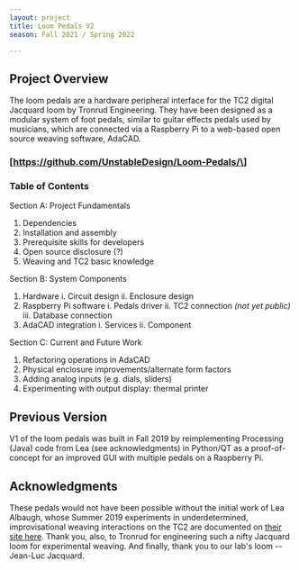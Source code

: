 ```yaml
---
layout: project
title: Loom Pedals V2
season: Fall 2021 / Spring 2022

---
```


## Project Overview

The loom pedals are a hardware peripheral interface for the TC2 digital Jacquard loom by Tronrud Engineering. They have been designed as a modular system of foot pedals, similar to guitar effects pedals used by musicians, which are connected via a Raspberry Pi to a web-based open source weaving software, AdaCAD.

### \[https://github.com/UnstableDesign/Loom-Pedals/\] 

### Table of Contents

Section A: Project Fundamentals

1. Dependencies
2. Installation and assembly
3. Prerequisite skills for developers
4. Open source disclosure (?)
5. Weaving and TC2 basic knowledge

Section B: System Components

1. Hardware
  i. Circuit design
  ii. Enclosure design
2. Raspberry Pi software
  i. Pedals driver
  ii. TC2 connection *(not yet public)*
  iii. Database connection
3. AdaCAD integration
  i. Services
  ii. Component

Section C: Current and Future Work

1. Refactoring operations in AdaCAD
2. Physical enclosure improvements/alternate form factors
3. Adding analog inputs (e.g. dials, sliders)
4. Experimenting with output display: thermal printer

## Previous Version

V1 of the loom pedals was built in Fall 2019 by reimplementing Processing (Java) code from Lea (see acknowledgments) in Python/QT as a proof-of-concept for an improved GUI with multiple pedals on a Raspberry Pi.

## Acknowledgments

These pedals would not have been possible without the initial work of Lea Albaugh, whose Summer 2019 experiments in underdetermined, improvisational weaving interactions on the TC2 are documented on [their site here](http://www.lea.zone/underdetermined_handweaving.html "Underdetermined Handweaving"). Thank you, also, to Tronrud for engineering such a nifty Jacquard loom for experimental weaving. And finally, thank you to our lab's loom -- Jean-Luc Jacquard. 